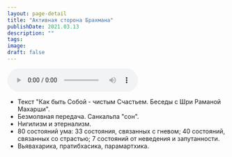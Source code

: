 ```yaml
---
layout: page-detail
title: "Активная сторона Брахмана"
publishDate: 2021.03.13
description: ""
tags:
image:
draft: false
---
```


<audio title="2021.03.13 - Активная сторона Брахмана.mp3" src="/upload/iblock/6e5/6e57bf21b6911b9088d9f6e00d3e08a3.mp3" controls=""></audio>

* Текст "Как быть Собой - чистым Счастьем. Беседы с Шри Раманой Махарши".
* Безмолвная передача. Санкальпа "сон".
* Нигилизм и этернализм.
* 80 состояний ума: 33 состояния, связанных с гневом; 40 состояний, связанных со страстью; 7 состояний от неведения и запутанности.
* Вьявахарика, пратибхасика, парамартхика.

  
